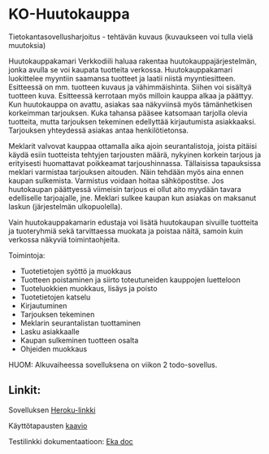 # KO-Huutokauppa

Tietokantasovellusharjoitus - tehtävän kuvaus (kuvaukseen voi tulla vielä muutoksia)

Huutokauppakamari Verkkodiili haluaa rakentaa huutokauppajärjestelmän, jonka avulla se voi kaupata tuotteita verkossa.
Huutokauppakamari luokittelee myyntiin saamansa tuotteet ja laatii niistä myyntiesitteen. Esitteessä on mm. tuotteen kuvaus ja vähimmäishinta. Siihen voi sisältyä tuotteen kuva. Esitteessä kerrotaan myös milloin kauppa alkaa ja päättyy. Kun huutokauppa on avattu, asiakas saa näkyviinsä myös tämänhetkisen korkeimman tarjouksen.
Kuka tahansa pääsee katsomaan tarjolla olevia tuotteita, mutta tarjouksen tekeminen edellyttää kirjautumista asiakkaaksi. Tarjouksen yhteydessä asiakas antaa henkilötietonsa. 

Meklarit valvovat kauppaa ottamalla aika ajoin seurantalistoja, joista pitäisi käydä esiin tuotteista tehtyjen tarjousten määrä, nykyinen korkein tarjous ja erityisesti huomattavat poikkeamat tarjoushinnassa. Tällaisissa tapauksissa meklari varmistaa tarjouksen aitouden. Näin tehdään myös aina ennen kaupan sulkemista. Varmistus voidaan hoitaa sähköpostitse. Jos huutokaupan päättyessä viimeisin tarjous ei ollut aito myydään tavara edelliselle tarjoajalle, jne. Meklari sulkee kaupan kun asiakas on maksanut laskun (järjestelmän ulkopuolella).

Vain huutokauppakamarin edustaja voi lisätä huutokaupan sivuille tuotteita ja tuoteryhmiä sekä tarvittaessa muokata ja poistaa näitä, samoin kuin verkossa näkyviä toimintaohjeita.

Toimintoja:
- Tuotetietojen syöttö ja muokkaus
- Tuotteen poistaminen ja siirto toteutuneiden kauppojen luetteloon
- Tuoteluokkien muokkaus, lisäys ja poisto
- Tuotetietojen katselu
- Kirjautuminen
- Tarjouksen tekeminen
- Meklarin seurantalistan tuottaminen
- Lasku asiakkaalle
- Kaupan sulkeminen tuotteen osalta
- Ohjeiden muokkaus

HUOM: Alkuvaiheessa sovelluksena on viikon 2 todo-sovellus.

## Linkit:

Sovelluksen <a href="https://tsoha-ko-huutokauppa.herokuapp.com">Heroku-linkki</a>

Käyttötapausten <a href="https://github.com/ktojala/KO-Huutokauppa/blob/master/documentation/toka.md">kaavio</a>

Testilinkki dokumentaatioon: <a href="https://github.com/ktojala/KO-Huutokauppa/blob/master/documentation/eka.md">Eka doc</a>

